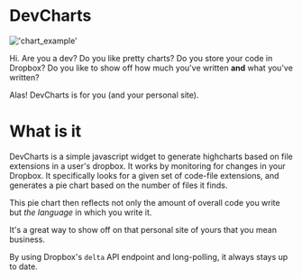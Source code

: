 DevCharts
=========
!['chart_example'](http://i1158.photobucket.com/albums/p618/g12mcgov/91f74d39-38f9-4652-9fcb-a7dede182c4a.png)

Hi. Are you a dev? Do you like pretty charts? Do you store your code in Dropbox? Do you like to show off how much you've written <b>and</b> what you've written?

Alas! DevCharts is for you (and your personal site).


What is it
=========
DevCharts is a simple javascript widget to generate highcharts based on file extensions in a user's dropbox. It works by monitoring for changes in your Dropbox. It specifically looks for a given set of code-file extensions, and generates a pie chart based on the number of files it finds.

This pie chart then reflects not only the amount of overall code you write but <i>the language</i> in which you write it.

It's a great way to show off on that personal site of yours that you mean business.

By using Dropbox's <code>delta</code> API endpoint and long-polling, it always stays up to date.






